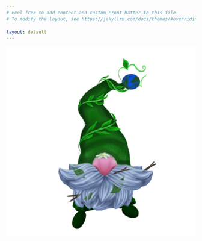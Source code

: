 ```yaml
---
# Feel free to add content and custom Front Matter to this file.
# To modify the layout, see https://jekyllrb.com/docs/themes/#overriding-theme-defaults

layout: default
---
```


![EcoGnome](assets/img/ecognome-logo.png "EcoGnome")
